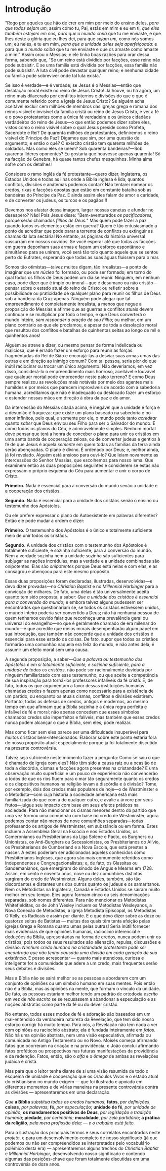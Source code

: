 # Introdução

"Rogo por aqueles que hão de crer em mim por meio do ensino deles, *para que todos sejam um*; assim como tu, Pai, estás em mim e eu em ti, *que eles também estejam em nós, para que o mundo creia* que tu me enviaste, e que lhes deste a glória que eu lhes dei, para que *sejam um,* como nós somos um; eu neles, e tu em mim, *para que a unidade deles seja aperfeiçoada*: e para que *o mundo saiba* que tu me enviaste e que os amaste como amaste a mim." Assim orou o Messias; e ele tinha boas razões para orar dessa forma, sabendo que, "Se um reino está dividido por facções, esse reino não pode subsistir. E se uma família está dividida por facções, essa família não pode subsistir. A luta civil pode devastar qualquer reino; e nenhuma cidade ou família pode sobreviver onde tal luta exista."

Se isso é verdade—e é verdade; se Jesus é o Messias—então que desolação moral existe no reino de Jesus Cristo! Já houve, ou há agora, um reino mais dilacerado por conflitos internos e divisões do que o que é comumente referido como a igreja de Jesus Cristo? Se alguém acha aceitável excluir cem milhões de membros das igrejas grega e romana dos reinos visível e invisível da família cristã ou reino de Jesus Cristo, e ver a fé e o povo protestantes como a única fé verdadeira e os únicos cidadãos verdadeiros do reino de Jesus—o que então podemos dizer sobre eles, vistos como o reino visível sobre o qual Jesus preside como Profeta, Sacerdote e Rei? De quarenta milhões de protestantes, definiremos o reino visível do Príncipe da Paz? Digamos que sim, por uma questão de argumento; e então o quê? O exército cristão tem quarenta milhões de soldados. Mas como eles se unem? Sob quarenta bandeiras?—Sob quarenta líderes oponentes? Eu gostaria que houvesse apenas quarenta! Só na facção de Genebra, há quase tantos chefes mesquinhos. Minha alma sofre com os detalhes!

Considere o ramo inglês da fé protestante—quero dizer, Inglaterra, os Estados Unidos e todas as ilhas onde a Bíblia inglesa é lida; quantos conflitos, divisões e anátemas podemos contar? Não tentarei nomear os credos, rixas e facções opostas que estão em constante batalha sob as bandeiras do Príncipe da Paz. E ainda assim eles falam de amor e caridade, e de converter os judeus, os turcos e os pagãos!!!

Devemos nos afastar dessa imagem, largar nossas canetas e afundar no desespero? Não! Pois Jesus disse: "Bem-aventurados *os pacificadores,* porque serão chamados *filhos de Deus.*" Mas quem pode fazer a paz quando todos os elementos estão em guerra? Quem é tão entusiasmado a ponto de acreditar que pode parar a torrente de conflitos ou extinguir as chamas da luta sectária! No entanto, as páginas da história universal sussurram em nossos ouvidos: Se você esperar até que todas as facções em guerra deponham suas armas e façam um esforço espontâneo e simultâneo para se unirem, você será tão tolo quanto aquele que se sentou perto do Eufrates, esperando que todas as suas águas fluíssem para o mar.

Somos tão otimistas—talvez muitos digam, tão irrealistas—a ponto de imaginar que um *núcleo* foi formado, ou pode ser formado; em torno do qual todos os filhos de Deus podem um dia se reunir. Ninguém, em nenhum caso, pode dizer que é ímpio ou imoral—que é desumano ou não cristão—pensar sobre o estado atual do reino de Cristo; ou refletir sobre a possibilidade ou praticidade de qualquer plano para reunir os filhos de Deus sob a bandeira da Cruz apenas. Ninguém pode alegar que tal empreendimento é completamente irrealista, a menos que negue a proposição do Messias e afirme que as guerras e conflitos atuais devem continuar e se multiplicar por todo o tempo, e que Deus converterá o mundo inteiro, *sem responder à oração de seu Filho*; ou melhor, em um plano contrário ao que ele proclamou, e apesar de toda a desolação moral que resultou dos conflitos e batalhas de quinhentas seitas ao longo de mil e quinhentos anos!

Alguém se atreve a dizer, ou mesmo pensar de forma indelicada ou maliciosa, que é errado fazer um esforço para reunir as forças fragmentadas do Rei de Sião e encorajá-las a desviar suas armas umas das outras e em direção ao inimigo comum? Com tal pessoa, seria pior do que inútil raciocinar ou trocar um único argumento. Não deveríamos, em vez disso, considerá-lo o empreendimento mais honroso, aceitável e louvável que qualquer mortal pode empreender neste palco terreno? E como Deus sempre realizou as revoluções mais notáveis por meio dos agentes mais humildes e por meios que parecem improváveis de acordo com a sabedoria humana, acreditamos que não é inadequado ou deslocado fazer um esforço e estender nossas mãos em direção à obra da paz e do amor.

Da intercessão do Messias citada acima, é inegável que a unidade é força e a desunião é fraqueza; que existe um plano baseado na sabedoria e no amor infinitos, pelo qual, e somente por ele, o mundo pode tanto *acreditar* quanto *saber* que Deus enviou seu Filho para ser o Salvador do mundo. E como todos os planos do Céu, é admiravelmente simples. Nenhum mortal deve pensar que terá a honra de conceber o plano para unir os cristãos em uma santa banda de cooperação zelosa, ou de converter judeus e gentios à fé de que Jesus é aquela *semente* em quem todas as famílias da terra ainda serão abençoadas. O plano é divino. É ordenado por Deus; e, melhor ainda, já foi revelado. Alguém está ansioso para ouvi-lo? Que leiam novamente as intercessões do Senhor Messias, que escolhemos para nosso lema. Que examinem então as duas proposições seguintes e considerem se estas não expressam o próprio esquema do Céu para aumentar e unir o corpo de Cristo.

**Primeiro.** Nada é essencial para a conversão do mundo senão a unidade e a cooperação dos cristãos.

**Segundo.** Nada é essencial para a unidade dos cristãos senão o ensino ou testemunho dos Apóstolos.

Ou ele prefere expressar o plano do Autoexistente em palavras diferentes? Então ele pode mudar a ordem e dizer:

**Primeiro.** O testemunho dos Apóstolos é o único e totalmente suficiente meio de unir todos os cristãos.

**Segundo.** A unidade dos cristãos com o testemunho dos Apóstolos é totalmente suficiente, e sozinha suficiente, para a conversão do mundo. Nem a verdade sozinha nem a unidade sozinha são suficientes para subjugar as nações incrédulas; mas a verdade e a unidade combinadas são onipotentes. Elas são *onipotentes* porque Deus está nelas e com elas, e as consagrou e abençoou para este mesmo propósito.

Essas duas proposições foram declaradas, ilustradas, desenvolvidas—e devo dizer provadas—no *Christian Baptist* e no *Millennial Harbinger* para a convicção de milhares. De fato, uma delas é tão universalmente aceita quanto tem sido proposta, a saber: *Que a unidade dos cristãos é essencial* *para a conversão do mundo*; e embora talvez alguns pudessem ser encontrados que questionariam se, se todos os cristãos estivessem unidos, o mundo inteiro poderia ser convertido a Deus; não há nenhuma pessoa de quem tenhamos ouvido falar que reconheça uma prevalência geral ou universal do evangelho—no que é geralmente chamado de era milenar do mundo—e que acredite que meios morais desempenharão algum papel em sua introdução, que também não concorde que a unidade dos cristãos é essencial para esse estado de coisas. De fato, supor que todos os cristãos formarão uma comunhão naquela era feliz do mundo, e não antes dela, é assumir um efeito moral sem uma causa.

A segunda proposição, a saber—*Que a palavra ou testemunho dos Apóstolos é em si totalmente suficiente, e sozinha suficiente, para a unidade de todos os cristãos,* não pode ser racionalmente duvidada por ninguém familiarizado com esse testemunho, ou que aceite a competência de sua inspiração para torná-los professores infalíveis da fé cristã. E, de fato, todos os que argumentam a favor dessas instituições humanas chamadas credos o fazem apenas como necessário para a existência de um partido, ou enquanto os atuais cismas, conflitos e divisões existirem. Portanto, todas as defesas de credos, antigos e modernos, ao mesmo tempo em que afirmam que a Bíblia sozinha é a única regra perfeita e infalível de fé e moral; não apenas concedem que esses símbolos chamados credos são imperfeitos e falíveis, mas também que esses credos nunca podem alcançar o que a Bíblia, sem eles, pode realizar.

Mas como ficar sem eles parece ser uma dificuldade insuperável para muitos cristãos bem-intencionados. Elaborar sobre este ponto estaria fora de nosso propósito atual; especialmente porque já foi totalmente discutido na presente controvérsia.

Talvez seja suficiente neste momento fazer a pergunta: Como se saiu o que é chamado de igreja com eles? Não têm sido a causa raiz ou a ocasião de toda a discórdia, cismas e facções agora presentes na cristandade? E uma observação muito superficial e um pouco de experiência não convencerão a todos de que os rios fluem para o mar tão seguramente quanto os credos e os dispositivos humanos na religião levam à discórdia e à divisão? Tome, por exemplo, dois dos credos mais populares de hoje—o de Westminster e o Metodista—com cuja história a sociedade americana está mais familiarizada do que com a de qualquer outro, e avalie a árvore por seus frutos—julgue seu impacto com base em seus efeitos práticos na sociedade. Para não mencionar os cismas menores dentro do partido que uma vez formou uma comunhão com base no credo de Westminster, agora podemos contar não menos de nove comunhões separadas—todas professando os artigos de Westminster, em substância ou em forma. Estes incluem a Assembleia Geral na Escócia e nos Estados Unidos, os Cameronianos ou Presbiterianos da Liga Solene e Pacto, os Burghers ou Unionistas, os Anti-Burghers ou Secessionistas, os Presbiterianos do Alívio, os Presbiterianos de Cumberland e a Nova Escola, que está prestes a nascer. A estes poderiam ser adicionados aqueles conhecidos como Presbiterianos Ingleses, que agora são mais comumente referidos como Independentes e Congregacionalistas; e, de fato, os Glassitas ou Sandemanianos, que emergiram do sínodo de Angus e Mearns em 1728. Assim, em cento e noventa anos, nove ou dez comunhões distintas surgiram do credo de Westminster. Alguns deles, também, são tão discordantes e distantes uns dos outros quanto os judeus e os samaritanos.
Nem os Metodistas na Inglaterra, Canadá e Estados Unidos se saíram muito melhor em seu tempo. Eles agora formam cinco ou seis denominações separadas, sob nomes diferentes. Para não mencionar os Metodistas Whitefielditas, os de John Wesley incluem os Metodistas Wesleyanos, a Nova Conexão de Metodistas, a Igreja Metodista Episcopal, os Metodistas O'Kelly, os Radicais e assim por diante.
E o que devo dizer sobre as doze ou quatorze seitas de Batistas — muitas das quais têm tanta afeição pelas igrejas Grega e Romana quanto umas pelas outras! Seria inútil fornecer mais evidências de que opiniões humanas, raciocínio inferencial e deduções da Bíblia, apresentadas na forma de credos, nunca podem unir os cristãos; pois todos os seus resultados são alienação, repulsa, discussões e divisão. *Nenhum credo humano na cristandade protestante pode ser encontrado que não tenha causado uma divisão em cada geração de sua existência.* E posso acrescentar — quanto mais atenciosa, curiosa e inteligente for a comunidade que adere a um credo, mais frequentes serão seus debates e divisões.

Mas a Bíblia não se sairá melhor se as pessoas a abordarem com um conjunto de opiniões ou um símbolo humano em suas mentes. Pois então não é a Bíblia, mas as opiniões na mente, que formam o vínculo da unidade. De fato, as pessoas estariam melhor tendo um padrão de ortodoxia *escrito* em vez de *não escrito* se se recusassem a abandonar a especulação e as noções abstratas como parte da fé ou do dever cristão.

No entanto, todos esses modos de fé e adoração são baseados em um mal-entendido da verdadeira natureza da Revelação, que tem sido nosso esforço corrigir há muito tempo. Para nós, a Revelação não tem nada a ver com opiniões ou raciocínio abstrato; ela é fundada inteiramente em *fatos*. Não há uma opinião abstrata, nem uma visão especulativa, afirmada ou comunicada no Antigo Testamento ou no Novo. Moisés começa afirmando fatos que ocorreram na criação e na providência; e João conclui afirmando fatos proféticos ou prospectivos nas futuras manifestações da providência e da redenção. Fatos, então, são o *alfa* e o *ômega* de ambas as revelações judaica e cristã.

Mas para que o leitor tenha diante de si uma visão resumida de todo o esquema de unidade e cooperação que os Oráculos Vivos e o estado atual do cristianismo no mundo exigem — que foi ilustrado e apoiado em diferentes momentos e de várias maneiras na presente controvérsia contra as divisões — apresentaremos em uma declaração.

*Que* **a Bíblia** *substitua todos os credos humanos*; **fatos**, *por definições*, **coisas**, *por palavras*; **fé**, *por especulação*; **unidade de fé**, *por unidade de opinião*; **os mandamentos positivos de Deus**, *por legislação e tradição humana*; **piedade**, *por cerimônia*; **moralidade**, *por zelo partidário*; **a prática da religião**, *pela mera profissão dela; — e o trabalho está feito.*

Para a ilustração dos principais termos e seus correlatos encontrados neste *projeto*, e para um desenvolvimento completo de nosso significado (já que podemos ou não ser compreendidos se interpretados pelo vocabulário polêmico desta era) — apresentaremos alguns trechos do *Christian Baptist* e *Millennial Harbinger*, desenvolvendo nosso significado e contendo algumas das posições-chave que foram totalmente discutidas em uma controvérsia de doze anos.
